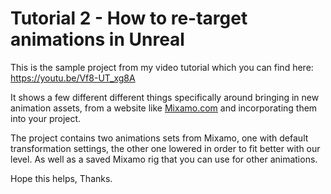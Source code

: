 # Tutorial 2 - How to re-target animations in Unreal

This is the sample project from my video tutorial which you can find here: https://youtu.be/Vf8-UT_xg8A

It shows a few different different things specifically around bringing in new animation assets, from a website like [Mixamo.com](https://www.mixamo.com/#/) and incorporating them into your project.

The project contains two animations sets from Mixamo, one with default transformation settings, the other one lowered in order to fit better with our level. As well as a saved Mixamo rig that you can use for other animations.

Hope this helps, Thanks.

